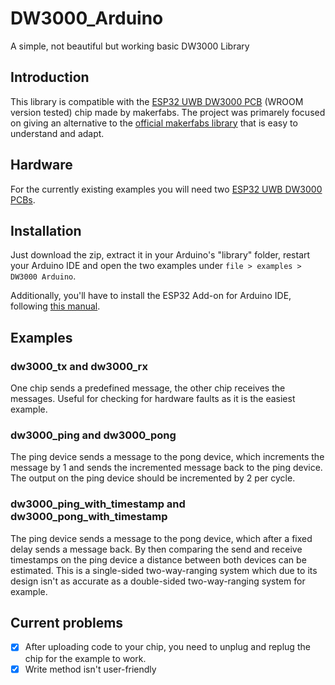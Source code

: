 # DW3000_Arduino
A simple, not beautiful but working basic DW3000 Library

## Introduction
This library is compatible with the [ESP32 UWB DW3000 PCB](https://www.makerfabs.com/esp32-uwb-dw3000.html) (WROOM version tested) chip made by makerfabs.
The project was primarely focused on giving an alternative to the [official makerfabs library](https://github.com/Makerfabs/Makerfabs-ESP32-UWB-DW3000) that is easy to understand and adapt. 

## Hardware
For the currently existing examples you will need two [ESP32 UWB DW3000 PCBs](https://www.makerfabs.com/esp32-uwb-dw3000.html).

## Installation
Just download the zip, extract it in your Arduino's "library" folder, restart your Arduino IDE and open the two examples under `file > examples > DW3000 Arduino`.

Additionally, you'll have to install the ESP32 Add-on for Arduino IDE, following [this manual](https://wiki.makerfabs.com/Installing_ESP32_Add_on_in_Arduino_IDE.html).

## Examples
### dw3000_tx and dw3000_rx
One chip sends a predefined message, the other chip receives the messages. 
Useful for checking for hardware faults as it is the easiest example.

### dw3000_ping and dw3000_pong
The ping device sends a message to the pong device, which increments the message by 1 and sends the incremented message back to the ping device.
The output on the ping device should be incremented by 2 per cycle.

### dw3000_ping_with_timestamp and dw3000_pong_with_timestamp
The ping device sends a message to the pong device, which after a fixed delay sends a message back. By then comparing the send and receive timestamps on the ping device a distance between both devices can be estimated. This is a single-sided two-way-ranging system which due to its design isn't as accurate as a double-sided two-way-ranging system for example.

## Current problems
- [x] After uploading code to your chip, you need to unplug and replug the chip for the example to work.
- [x] Write method isn't user-friendly
